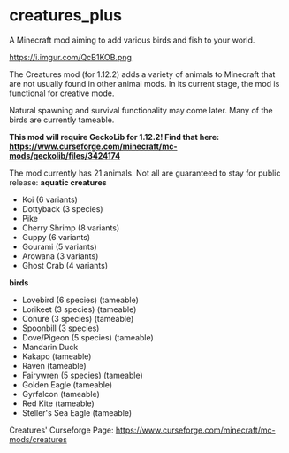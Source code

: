 # creatures_plus
 A Minecraft mod aiming to add various birds and fish to your world.
 
 https://i.imgur.com/QcB1KOB.png

The Creatures mod (for 1.12.2) adds a variety of animals to Minecraft that are not usually found in other animal mods. In its current stage, the mod is functional for creative mode. 

Natural spawning and survival functionality may come later. Many of the birds are currently tameable. 

**This mod will require GeckoLib for 1.12.2! Find that here: https://www.curseforge.com/minecraft/mc-mods/geckolib/files/3424174**

The mod currently has 21 animals. Not all are guaranteed to stay for public release:
**aquatic creatures**
- Koi (6 variants)
- Dottyback (3 species)
- Pike
- Cherry Shrimp (8 variants)
- Guppy (6 variants)
- Gourami (5 variants)
- Arowana (3 variants)
- Ghost Crab (4 variants)

**birds**
- Lovebird (6 species) (tameable)
- Lorikeet (3 species) (tameable)
- Conure (3 species) (tameable)
- Spoonbill (3 species)
- Dove/Pigeon (5 species) (tameable)
- Mandarin Duck
- Kakapo (tameable)
- Raven (tameable)
- Fairywren (5 species) (tameable)
- Golden Eagle (tameable)
- Gyrfalcon (tameable)
- Red Kite (tameable)
- Steller's Sea Eagle (tameable)

Creatures' Curseforge Page: https://www.curseforge.com/minecraft/mc-mods/creatures
